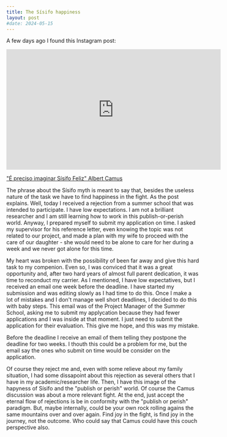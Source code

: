 ```yaml
---
title: The Sísifo happiness
layout: post
#date: 2024-05-15
---
```

A few days ago I found this Instagram post:

<iframe width="560" height="315" src="https://www.youtube.com/embed/sV-231Y8HHI?si=tnGbEbtV_S-FOc1Q" title="YouTube video player" frameborder="0" allow="accelerometer; autoplay; clipboard-write; encrypted-media; gyroscope; picture-in-picture; web-share" referrerpolicy="strict-origin-when-cross-origin" allowfullscreen></iframe>

["É preciso imaginar Sísifo Feliz" Albert Camus](https://www.instagram.com/reel/C6ykS8nLapj/?igsh=YWdwcTVrdGhxOG8%3D)

The phrase about the Sísifo myth is meant to say that, besides the useless nature of the task we have to find happiness in the fight. As the post explains.
Well, today I received a rejection from a summer school that was intended to participate. I have low expectations. I am not a brilliant researcher and I am still learning how to work in this publish-or-perish world. Anyway, I prepared myself to submit my application on time. I asked my supervisor for his reference letter, even knowing the topic was not related to our project, and made a plan with my wife to proceed with the care of our daughter - she would need to be alone to care for her during a week and we never got alone for this time. 

My heart was broken with the possibility of been far away and give this hard task to my compenion. Even so, I was conviced that it was a great opportunity and, after two hard years of almost full parent dedication, it was time to reconduct my carrier. As I mentioned, I have low expectatives, but I received an email one week before the deadline. I have started my submission and was editing slowly as I had time to do this. Once I make a lot of mistakes and I don't manage well short deadlines, I decided to do this with baby steps. This email was of the Project Manager of the Summer School, asking me to submit my applycation because they had fewer applications and I was inside at that moment. I just need to submit the application for their evaluation. This give me hope, and this was my mistake.

Before the deadline I receive an email of them telling they postpone the deadline for two weeks. I thouth this could be a problem for me, but the email say the ones who submit on time would be consider on the application. 

Of course they reject me and, even with some relieve about my family situation, I had some dissapoint about this rejection as several others that I have in my academic/researcher life. Then, I have this image of the hapyness of Sísifo and the "publish or perish" world. Of course the Camus discussion was about a more relevant fight. At the end, just accept the eternal flow of rejections is be in conformity with the "publish or perish" paradigm. But, maybe internally, could be your own rock rolling agains the same mountains over and over again. Find joy in the fight, is find joy in the journey, not the outcome. Who could say that Camus could have this couch perspective also.
